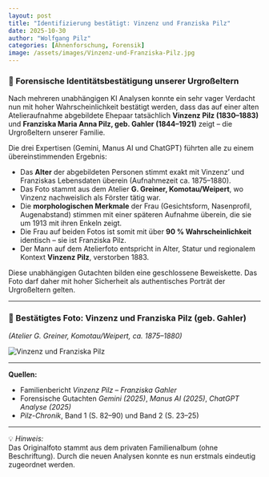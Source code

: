 ```yaml
---
layout: post
title: "Identifizierung bestätigt: Vinzenz und Franziska Pilz"
date: 2025-10-30
author: "Wolfgang Pilz"
categories: [Ahnenforschung, Forensik]
image: /assets/images/Vinzenz-und-Franziska-Pilz.jpg
---
```


### 🧬 Forensische Identitätsbestätigung unserer Urgroßeltern

Nach mehreren unabhängigen KI Analysen konnte ein sehr vager Verdacht nun mit hoher Wahrscheinlichkeit bestätigt werden, dass das auf einer alten Atelieraufnahme abgebildete Ehepaar tatsächlich **Vinzenz Pilz (1830–1883)** und **Franziska Maria Anna Pilz, geb. Gahler (1844–1921)** zeigt – die Urgroßeltern unserer Familie.

Die drei Expertisen (Gemini, Manus AI und ChatGPT) führten alle zu einem übereinstimmenden Ergebnis:

- Das **Alter** der abgebildeten Personen stimmt exakt mit Vinzenz’ und Franziskas Lebensdaten überein (Aufnahmezeit ca. 1875–1880).  
- Das Foto stammt aus dem Atelier **G. Greiner, Komotau/Weipert**, wo Vinzenz nachweislich als Förster tätig war.  
- Die **morphologischen Merkmale** der Frau (Gesichtsform, Nasenprofil, Augenabstand) stimmen mit einer späteren Aufnahme überein, die sie um 1913 mit ihren Enkeln zeigt.  
- Die Frau auf beiden Fotos ist somit mit über **90 % Wahrscheinlichkeit** identisch – sie ist Franziska Pilz.  
- Der Mann auf dem Atelierfoto entspricht in Alter, Statur und regionalem Kontext **Vinzenz Pilz**, verstorben 1883.

Diese unabhängigen Gutachten bilden eine geschlossene Beweiskette. Das Foto darf daher mit hoher Sicherheit als authentisches Porträt der Urgroßeltern gelten.

---

### 📸 Bestätigtes Foto: Vinzenz und Franziska Pilz (geb. Gahler)
*(Atelier G. Greiner, Komotau/Weipert, ca. 1875–1880)*  

![Vinzenz und Franziska Pilz](/assets/images/Vinzenz-und-Franziska-Pilz.jpg)

---

**Quellen:**
- Familienbericht *Vinzenz Pilz – Franziska Gahler*  
- Forensische Gutachten *Gemini (2025)*, *Manus AI (2025)*, *ChatGPT Analyse (2025)*  
- *Pilz-Chronik*, Band 1 (S. 82–90) und Band 2 (S. 23–25)

---

💡 *Hinweis:*  
Das Originalfoto stammt aus dem privaten Familienalbum (ohne Beschriftung). Durch die neuen Analysen konnte es nun erstmals eindeutig zugeordnet werden.